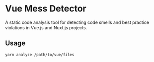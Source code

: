 # Vue Mess Detector

A static code analysis tool for detecting code smells and best practice violations in Vue.js and Nuxt.js projects.

## Usage

```bash
yarn analyze /path/to/vue/files
```
